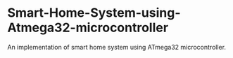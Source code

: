 # Smart-Home-System-using-Atmega32-microcontroller
An implementation of smart home system using ATmega32 microcontroller.
